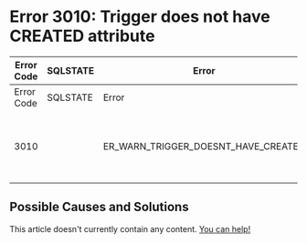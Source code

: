 
# Error 3010: Trigger does not have CREATED attribute


| Error Code | SQLSTATE | Error | Description |
| --- | --- | --- | --- |
| Error Code | SQLSTATE | Error | Description |
| 3010 |  | ER_WARN_TRIGGER_DOESNT_HAVE_CREATED | Trigger %s.%s.%s does not have CREATED attribute. |




## Possible Causes and Solutions


This article doesn't currently contain any content. [You can help!](/kb/en/writing-and-editing-knowledge-base-articles/)

